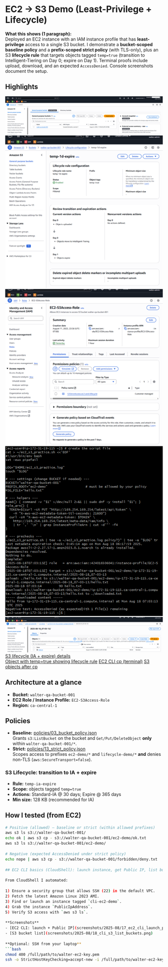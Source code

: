 # EC2 → S3 Demo (Least-Privilege + Lifecycle)

**What this shows (1 paragraph):**  
Deployed an EC2 instance with an IAM instance profile that has **least-privilege** access to a single S3 bucket. I demonstrate a **bucket-scoped baseline policy** and a **prefix-scoped strict policy** (with TLS-only), plus an S3 **lifecycle rule** that targets objects tagged `temp=true` (transition to Intelligent-Tiering on Day 0; expire on Day 1). Terminal proofs include upload, download, and an expected `AccessDenied`. Console screenshots document the setup.

## Highlights
![S3 bucket list](screenshots/2025-08/01_s3_bucket_list.png)
![Lifecycle rule details](screenshots/2025-08/12_lifecycle_rule_details.png)
![Strict policy attached](screenshots/2025-08/14_role_permissions_strict_attached.png)
![EC2 script run](screenshots/2025-08/15_ec2_script_run.png)
![S3 objects after script](screenshots/2025-08/16_s3_objects_after_script.png)
[S3 lifecycle (IA + expire) details](screenshots/2025-08/19_lifecycle_rule_ia_details.png)  
[Object with temp=true showing lifecycle rule](screenshots/2025-08/20_object_with_ia_rule.png)
[EC2 CLI cp (terminal)](screenshots/2025-08/21_ec2_cli_cp_terminal.png)
[S3 objects after cp](screenshots/2025-08/22_s3_objects_after_cli_cp.png)


## Architecture at a glance
- **Bucket:** `walter-qa-bucket-001`  
- **EC2 Role / Instance Profile:** `EC2-S3Access-Role`  
- **Region:** `ca-central-1`

## Policies
- **Baseline:** [policies/03_bucket_policy.json](policies/03_bucket_policy.json)  
  Grants `s3:ListBucket` on the bucket and `Get/Put/DeleteObject` **only** within `walter-qa-bucket-001/*`.
- **Strict:** [policies/13_strict_policy.json](policies/13_strict_policy.json)  
  Scopes access to prefixes `ec2-demo/*` and `lifecycle-demo/*` **and** denies non-TLS (`aws:SecureTransport=false`).

### S3 Lifecycle: transition to IA + expire
- **Rule:** `temp-ia-expire`
- **Scope:** objects tagged `temp=true`
- **Actions:** Standard-IA @ 30 days; Expire @ 365 days
- **Min size:** 128 KB (recommended for IA)

## How I tested (from EC2)
```bash
# Positive (allowed) – baseline or strict (within allowed prefixes)
aws s3 ls s3://walter-qa-bucket-001/
echo ok | aws s3 cp - s3://walter-qa-bucket-001/ec2-demo/ok.txt
aws s3 ls s3://walter-qa-bucket-001/ec2-demo/

# Negative (expected AccessDenied under strict policy)
echo nope | aws s3 cp - s3://walter-qa-bucket-001/forbidden/deny.txt

## EC2 CLI basics (CloudShell): launch instance, get Public IP, list buckets

From CloudShell I automated:

1) Ensure a security group that allows SSH (22) in the default VPC.  
2) Fetch the latest Amazon Linux 2023 AMI.  
3) Find or launch an instance tagged `cli-ec2-demo`.  
4) Grab the instance `PublicIpAddress`.  
5) Verify S3 access with `aws s3 ls`.

**Screenshots**
- [EC2 CLI: launch + Public IP](screenshots/2025-08/17_ec2_cli_launch_public_ip.png)
- [S3 bucket list](screenshots/2025-08/18_cli_s3_list_buckets.png)

**Optional: SSH from your laptop**
```bash
chmod 400 /full/path/to/walter-ec2-key.pem
ssh -o StrictHostKeyChecking=accept-new -i /full/path/to/walter-ec2-key.pem ec2-user@<PUBLIC_IP>
